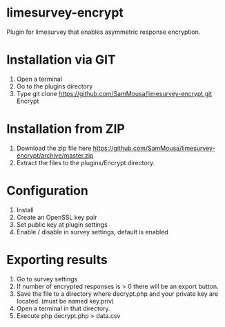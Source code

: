 limesurvey-encrypt
==================

Plugin for limesurvey that enables asymmetric response encryption.


Installation via GIT
====================

1. Open a terminal
2. Go to the plugins directory
3. Type git clone https://github.com/SamMousa/limesurvey-encrypt.git Encrypt


Installation from ZIP
=====================

1. Download the zip file here https://github.com/SamMousa/limesurvey-encrypt/archive/master.zip
2. Extract the files to the plugins/Encrypt directory.


Configuration
=============

1. Install
2. Create an OpenSSL key pair
3. Set public key at plugin settings
4. Enable / disable in survey settings, default is enabled

Exporting results
=================

1. Go to survey settings
2. If number of encrypted responses is > 0 there will be an export button.
3. Save the file to a directory where decrypt.php and your private key are located. (must be named key.priv)
4. Open a terminal in that directory.
5. Execute php decrypt.php > data.csv 

